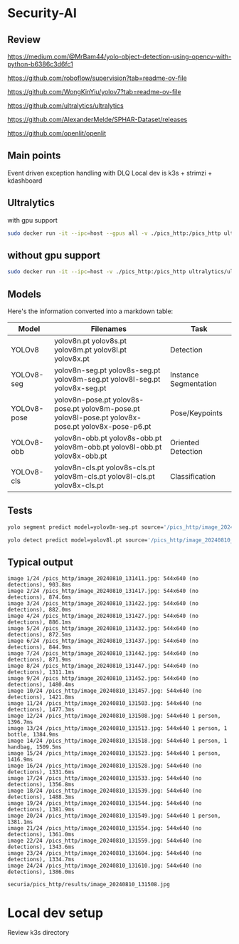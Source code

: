 # Security-AI

## Review

https://medium.com/@MrBam44/yolo-object-detection-using-opencv-with-python-b6386c3d6fc1

https://github.com/roboflow/supervision?tab=readme-ov-file

https://github.com/WongKinYiu/yolov7?tab=readme-ov-file

https://github.com/ultralytics/ultralytics

https://github.com/AlexanderMelde/SPHAR-Dataset/releases

https://github.com/openlit/openlit

## Main points

Event driven exception handling with DLQ
Local dev is k3s + strimzi + kdashboard

## Ultralytics

with gpu support

```bash
sudo docker run -it --ipc=host --gpus all -v ./pics_http:/pics_http ultralytics/ultralytics:latest bash
```

## without gpu support

```bash
sudo docker run -it --ipc=host -v ./pics_http:/pics_http ultralytics/ultralytics:latest bash
```

## Models

Here's the information converted into a markdown table:

| Model | Filenames | Task |
|-------|-----------|------|
| YOLOv8 | yolov8n.pt yolov8s.pt yolov8m.pt yolov8l.pt yolov8x.pt | Detection |
| YOLOv8-seg | yolov8n-seg.pt yolov8s-seg.pt yolov8m-seg.pt yolov8l-seg.pt yolov8x-seg.pt | Instance Segmentation |
| YOLOv8-pose | yolov8n-pose.pt yolov8s-pose.pt yolov8m-pose.pt yolov8l-pose.pt yolov8x-pose.pt yolov8x-pose-p6.pt | Pose/Keypoints |
| YOLOv8-obb | yolov8n-obb.pt yolov8s-obb.pt yolov8m-obb.pt yolov8l-obb.pt yolov8x-obb.pt | Oriented Detection |
| YOLOv8-cls | yolov8n-cls.pt yolov8s-cls.pt yolov8m-cls.pt yolov8l-cls.pt yolov8x-cls.pt | Classification |

## Tests

```bash
yolo segment predict model=yolov8n-seg.pt source='/pics_http/image_20240810_121023.jpg' imgsz=640 save_txt=true
```

```bash
yolo detect predict model=yolov8l.pt source='/pics_http/image_20240810_13*.jpg' imgsz=640 save_txt=true
```

## Typical output

```text
image 1/24 /pics_http/image_20240810_131411.jpg: 544x640 (no detections), 903.8ms
image 2/24 /pics_http/image_20240810_131417.jpg: 544x640 (no detections), 874.6ms
image 3/24 /pics_http/image_20240810_131422.jpg: 544x640 (no detections), 882.0ms
image 4/24 /pics_http/image_20240810_131427.jpg: 544x640 (no detections), 886.1ms
image 5/24 /pics_http/image_20240810_131432.jpg: 544x640 (no detections), 872.5ms
image 6/24 /pics_http/image_20240810_131437.jpg: 544x640 (no detections), 844.9ms
image 7/24 /pics_http/image_20240810_131442.jpg: 544x640 (no detections), 871.9ms
image 8/24 /pics_http/image_20240810_131447.jpg: 544x640 (no detections), 1311.1ms
image 9/24 /pics_http/image_20240810_131452.jpg: 544x640 (no detections), 1480.4ms
image 10/24 /pics_http/image_20240810_131457.jpg: 544x640 (no detections), 1421.8ms
image 11/24 /pics_http/image_20240810_131503.jpg: 544x640 (no detections), 1477.3ms
image 12/24 /pics_http/image_20240810_131508.jpg: 544x640 1 person, 1396.7ms
image 13/24 /pics_http/image_20240810_131513.jpg: 544x640 1 person, 1 bottle, 1384.9ms
image 14/24 /pics_http/image_20240810_131518.jpg: 544x640 1 person, 1 handbag, 1509.5ms
image 15/24 /pics_http/image_20240810_131523.jpg: 544x640 1 person, 1416.9ms
image 16/24 /pics_http/image_20240810_131528.jpg: 544x640 (no detections), 1331.6ms
image 17/24 /pics_http/image_20240810_131533.jpg: 544x640 (no detections), 1356.8ms
image 18/24 /pics_http/image_20240810_131539.jpg: 544x640 (no detections), 1488.3ms
image 19/24 /pics_http/image_20240810_131544.jpg: 544x640 (no detections), 1381.9ms
image 20/24 /pics_http/image_20240810_131549.jpg: 544x640 1 person, 1381.1ms
image 21/24 /pics_http/image_20240810_131554.jpg: 544x640 (no detections), 1361.0ms
image 22/24 /pics_http/image_20240810_131559.jpg: 544x640 (no detections), 1343.6ms
image 23/24 /pics_http/image_20240810_131604.jpg: 544x640 (no detections), 1334.7ms
image 24/24 /pics_http/image_20240810_131610.jpg: 544x640 (no detections), 1386.0ms
```

`securia/pics_http/results/image_20240810_131508.jpg`

# Local dev setup

Review k3s directory

